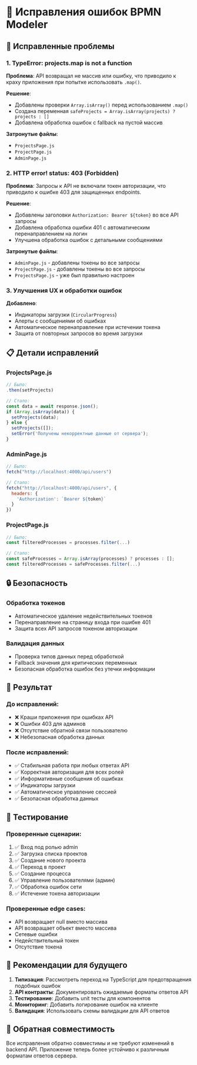 # 🐛 Исправления ошибок BPMN Modeler

## 🔧 Исправленные проблемы

### 1. **TypeError: projects.map is not a function**
**Проблема**: API возвращал не массив или ошибку, что приводило к краху приложения при попытке использовать `.map()`.

**Решение**:
- Добавлены проверки `Array.isArray()` перед использованием `.map()`
- Создана переменная `safeProjects = Array.isArray(projects) ? projects : []`
- Добавлена обработка ошибок с fallback на пустой массив

**Затронутые файлы**:
- `ProjectsPage.js`
- `ProjectPage.js` 
- `AdminPage.js`

### 2. **HTTP error! status: 403 (Forbidden)**
**Проблема**: Запросы к API не включали токен авторизации, что приводило к ошибке 403 для защищенных endpoints.

**Решение**:
- Добавлены заголовки `Authorization: Bearer ${token}` во все API запросы
- Добавлена обработка ошибки 401 с автоматическим перенаправлением на логин
- Улучшена обработка ошибок с детальными сообщениями

**Затронутые файлы**:
- `AdminPage.js` - добавлены токены во все запросы
- `ProjectPage.js` - добавлены токены во все запросы
- `ProjectsPage.js` - уже был правильно настроен

### 3. **Улучшения UX и обработки ошибок**
**Добавлено**:
- Индикаторы загрузки (`CircularProgress`)
- Алерты с сообщениями об ошибках
- Автоматическое перенаправление при истечении токена
- Защита от повторных запросов во время загрузки

## 📋 Детали исправлений

### ProjectsPage.js
```javascript
// Было:
.then(setProjects)

// Стало:
const data = await response.json();
if (Array.isArray(data)) {
  setProjects(data);
} else {
  setProjects([]);
  setError('Получены некорректные данные от сервера');
}
```

### AdminPage.js
```javascript
// Было:
fetch("http://localhost:4000/api/users")

// Стало:
fetch("http://localhost:4000/api/users", {
  headers: {
    'Authorization': `Bearer ${token}`
  }
})
```

### ProjectPage.js
```javascript
// Было:
const filteredProcesses = processes.filter(...)

// Стало:
const safeProcesses = Array.isArray(processes) ? processes : [];
const filteredProcesses = safeProcesses.filter(...)
```

## 🔒 Безопасность

### Обработка токенов
- Автоматическое удаление недействительных токенов
- Перенаправление на страницу входа при ошибке 401
- Защита всех API запросов токеном авторизации

### Валидация данных
- Проверка типов данных перед обработкой
- Fallback значения для критических переменных
- Безопасная обработка ошибок без утечки информации

## 🎯 Результат

### До исправлений:
- ❌ Краши приложения при ошибках API
- ❌ Ошибки 403 для админов
- ❌ Отсутствие обратной связи пользователю
- ❌ Небезопасная обработка данных

### После исправлений:
- ✅ Стабильная работа при любых ответах API
- ✅ Корректная авторизация для всех ролей
- ✅ Информативные сообщения об ошибках
- ✅ Индикаторы загрузки
- ✅ Автоматическое управление сессией
- ✅ Безопасная обработка данных

## 🚀 Тестирование

### Проверенные сценарии:
1. ✅ Вход под ролью admin
2. ✅ Загрузка списка проектов
3. ✅ Создание нового проекта
4. ✅ Переход в проект
5. ✅ Создание процесса
6. ✅ Управление пользователями (админ)
7. ✅ Обработка ошибок сети
8. ✅ Истечение токена авторизации

### Проверенные edge cases:
- API возвращает null вместо массива
- API возвращает объект вместо массива
- Сетевые ошибки
- Недействительный токен
- Отсутствие токена

## 📝 Рекомендации для будущего

1. **Типизация**: Рассмотреть переход на TypeScript для предотвращения подобных ошибок
2. **API контракты**: Документировать ожидаемые форматы ответов API
3. **Тестирование**: Добавить unit тесты для компонентов
4. **Мониторинг**: Добавить логирование ошибок на клиенте
5. **Валидация**: Использовать схемы валидации для API ответов

## 🔄 Обратная совместимость

Все исправления обратно совместимы и не требуют изменений в backend API. Приложение теперь более устойчиво к различным форматам ответов сервера.